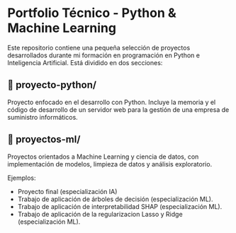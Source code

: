 # Portfolio Técnico - Python & Machine Learning

Este repositorio contiene una pequeña selección de proyectos desarrollados durante mi formación en programación en Python e Inteligencia Artificial. Está dividido en dos secciones:

## 📂 proyecto-python/
Proyecto enfocado en el desarrollo con Python. Incluye la memoria y el código de desarrollo de un servidor web para la gestión de una empresa de suministro informáticos.

## 📂 proyectos-ml/
Proyectos orientados a Machine Learning y ciencia de datos, con implementación de modelos, limpieza de datos y análisis exploratorio.

Ejemplos:
- Proyecto final (especialización IA)
- Trabajo de aplicación de árboles de decisión (especialización ML).
- Trabajo de aplicación de  interpretabilidad SHAP (especialización ML).
- Trabajo de aplicación de la regularizacion Lasso y Ridge (especialización ML).
